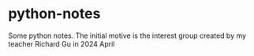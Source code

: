 # python-notes
Some python notes. The initial motive is the interest group created by my teacher Richard Gu in 2024 April
